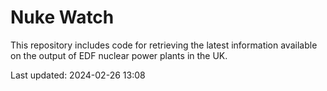 # Nuke Watch

This repository includes code for retrieving the latest information available on the output of EDF nuclear power plants in the UK.

Last updated: 2024-02-26 13:08
